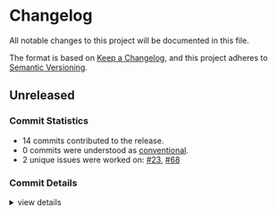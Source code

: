 # Changelog

All notable changes to this project will be documented in this file.

The format is based on [Keep a Changelog](https://keepachangelog.com/en/1.0.0/),
and this project adheres to [Semantic Versioning](https://semver.org/spec/v2.0.0.html).

## Unreleased

### Commit Statistics

<csr-read-only-do-not-edit/>

 - 14 commits contributed to the release.
 - 0 commits were understood as [conventional](https://www.conventionalcommits.org).
 - 2 unique issues were worked on: [#23](https://github.com/obliviouslabs/rostl/issues/23), [#68](https://github.com/obliviouslabs/rostl/issues/68)

### Commit Details

<csr-read-only-do-not-edit/>

<details><summary>view details</summary>

 * **[#23](https://github.com/obliviouslabs/rostl/issues/23)**
    - Implement circuit oram ([`b7752fd`](https://github.com/obliviouslabs/rostl/commit/b7752fd27e04dfe4343f07f1a1bd2614d822a9e9))
 * **[#68](https://github.com/obliviouslabs/rostl/issues/68)**
    - Rename package names to rostl ([`332c664`](https://github.com/obliviouslabs/rostl/commit/332c664ab509038cc181a39fa616d02f8df2bf36))
 * **Uncategorized**
    - Adds release script ([`9dd936d`](https://github.com/obliviouslabs/rostl/commit/9dd936dcaf40ef9a502c5d22775a9f2c9e6342c0))
    - Adds homepage ([`4847107`](https://github.com/obliviouslabs/rostl/commit/4847107adece9f60486a7a05323f7675104aedbb))
    - Adds crate READMEs ([`29ee8c8`](https://github.com/obliviouslabs/rostl/commit/29ee8c8c05ea2447283f4cd62fc3179eb242380f))
    - Fix benchmarks for aarch64 ([`fcbff8f`](https://github.com/obliviouslabs/rostl/commit/fcbff8f77f69ca8e3d69950862a2b27a4396a5b3))
    - Run cargo make precommit ([`8c9eb51`](https://github.com/obliviouslabs/rostl/commit/8c9eb51c66cc7c528631618a38d0a4f6e44615cd))
    - More aarch64 support ([`2a27ef7`](https://github.com/obliviouslabs/rostl/commit/2a27ef7a719d01c20e76e321482bee6a2c8862d4))
    - Comment unecessary benchmark ([`a0aa3ef`](https://github.com/obliviouslabs/rostl/commit/a0aa3efdecae3fd0fe9c1496800a3996006abe7a))
    - Investigate runner related benchmark issue ([`e7e7a40`](https://github.com/obliviouslabs/rostl/commit/e7e7a40992a52e67e5f80ec39d22749ce74cb720))
    - Better benchmarking constraints ([`3ab8bc0`](https://github.com/obliviouslabs/rostl/commit/3ab8bc096e9efccd2b84d210f46cb2abfcf125bd))
    - Adds benchmark constraints ([`3af9217`](https://github.com/obliviouslabs/rostl/commit/3af92171a7b0368674655af519d37fd5fadbb283))
    - Adds memstore ([`9837875`](https://github.com/obliviouslabs/rostl/commit/9837875a3eede7246088e1b8baadb58fd2696d96))
    - Adds storage crate using cargo-workspace ([`812dd31`](https://github.com/obliviouslabs/rostl/commit/812dd31e1ebdefad44926c9e4aa96ef5c803c44a))
</details>

